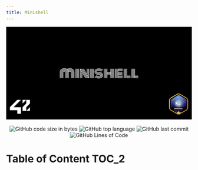 ```yaml
---
title: Minishell
---
```


![](cover-minishell-bonus.png)

<p align="center">
<img alt="GitHub code size in bytes" src="https://img.shields.io/github/languages/code-size/Keisn1/minishell?color=blueviolet" />
<img alt="GitHub top language" src="https://img.shields.io/github/languages/top/Keisn1/minishell?color=blue" />
<img alt="GitHub last commit" src="https://img.shields.io/github/last-commit/Keisn1/minishell?color=brightgreen" />
<img alt="GitHub Lines of Code" src="https://tokei.rs/b1/github/Keisn1/minishell?category=code" />
</p>

# Table of Content <span class="tag" tag-name="TOC_2"><span class="smallcaps">TOC_2</span></span>
